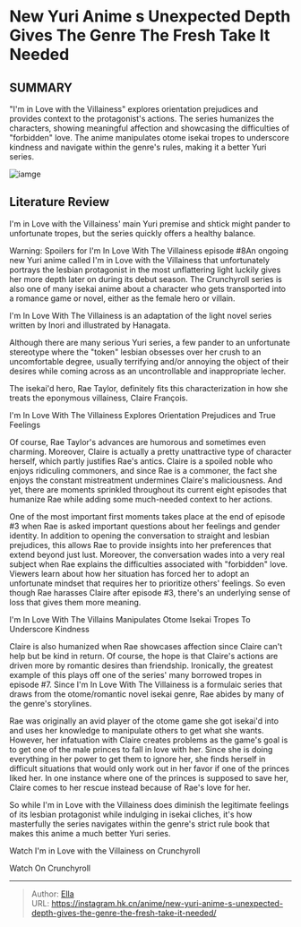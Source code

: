 # New Yuri Anime s Unexpected Depth Gives The Genre The Fresh Take It Needed


## SUMMARY 



  &#34;I&#39;m in Love with the Villainess&#34; explores orientation prejudices and provides context to the protagonist&#39;s actions.   The series humanizes the characters, showing meaningful affection and showcasing the difficulties of &#34;forbidden&#34; love.   The anime manipulates otome isekai tropes to underscore kindness and navigate within the genre&#39;s rules, making it a better Yuri series.  

![iamge](https://static1.srcdn.com/wordpress/wp-content/uploads/2023/11/i-m-in-love-with-the-villainess-anime-banner.jpg)

## Literature Review

I&#39;m in Love with the Villainess&#39; main Yuri premise and shtick might pander to unfortunate tropes, but the series quickly offers a healthy balance.




Warning: Spoilers for I&#39;m In Love With The Villainess episode #8An ongoing new Yuri anime called I&#39;m in Love with the Villainess that unfortunately portrays the lesbian protagonist in the most unflattering light luckily gives her more depth later on during its debut season. The Crunchyroll series is also one of many isekai anime about a character who gets transported into a romance game or novel, either as the female hero or villain.






I&#39;m In Love With The Villainess is an adaptation of the light novel series written by Inori and illustrated by Hanagata.




Although there are many serious Yuri series, a few pander to an unfortunate stereotype where the &#34;token&#34; lesbian obsesses over her crush to an uncomfortable degree, usually terrifying and/or annoying the object of their desires while coming across as an uncontrollable and inappropriate lecher.

          

The isekai&#39;d hero, Rae Taylor, definitely fits this characterization in how she treats the eponymous villainess, Claire François.


 I&#39;m In Love With The Villainess Explores Orientation Prejudices and True Feelings 
          




Of course, Rae Taylor&#39;s advances are humorous and sometimes even charming. Moreover, Claire is actually a pretty unattractive type of character herself, which partly justifies Rae&#39;s antics. Claire is a spoiled noble who enjoys ridiculing commoners, and since Rae is a commoner, the fact she enjoys the constant mistreatment undermines Claire&#39;s maliciousness. And yet, there are moments sprinkled throughout its current eight episodes that humanize Rae while adding some much-needed context to her actions.

One of the most important first moments takes place at the end of episode #3 when Rae is asked important questions about her feelings and gender identity. In addition to opening the conversation to straight and lesbian prejudices, this allows Rae to provide insights into her preferences that extend beyond just lust. Moreover, the conversation wades into a very real subject when Rae explains the difficulties associated with &#34;forbidden&#34; love. Viewers learn about how her situation has forced her to adopt an unfortunate mindset that requires her to prioritize others&#39; feelings. So even though Rae harasses Claire after episode #3, there&#39;s an underlying sense of loss that gives them more meaning.






 I&#39;m In Love With The Villains Manipulates Otome Isekai Tropes To Underscore Kindness 
          

Claire is also humanized when Rae showcases affection since Claire can&#39;t help but be kind in return. Of course, the hope is that Claire&#39;s actions are driven more by romantic desires than friendship. Ironically, the greatest example of this plays off one of the series&#39; many borrowed tropes in episode #7. Since I&#39;m In Love With The Villainess is a formulaic series that draws from the otome/romantic novel isekai genre, Rae abides by many of the genre&#39;s storylines.

Rae was originally an avid player of the otome game she got isekai&#39;d into and uses her knowledge to manipulate others to get what she wants. However, her infatuation with Claire creates problems as the game&#39;s goal is to get one of the male princes to fall in love with her. Since she is doing everything in her power to get them to ignore her, she finds herself in difficult situations that would only work out in her favor if one of the princes liked her. In one instance where one of the princes is supposed to save her, Claire comes to her rescue instead because of Rae&#39;s love for her.




So while I&#39;m in Love with the Villainess does diminish the legitimate feelings of its lesbian protagonist while indulging in isekai cliches, it&#39;s how masterfully the series navigates within the genre&#39;s strict rule book that makes this anime a much better Yuri series.

Watch I&#39;m in Love with the Villainess on Crunchyroll

Watch On Crunchyroll



---

> Author: [Ella](https://instagram.hk.cn/)  
> URL: https://instagram.hk.cn/anime/new-yuri-anime-s-unexpected-depth-gives-the-genre-the-fresh-take-it-needed/  

